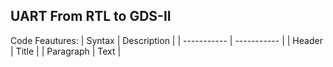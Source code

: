 UART From RTL to GDS-II
-----------------------
Code Feautures:
| Syntax      | Description |
| ----------- | ----------- |
| Header      | Title       |
| Paragraph   | Text        |

